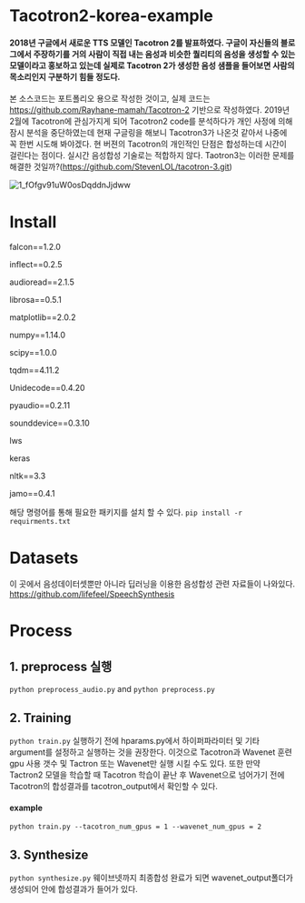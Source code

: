 # Tacotron2-korea-example
#### 2018년 구글에서 새로운 TTS 모델인 Tacotron 2를 발표하였다. 구글이 자신들의 블로그에서 주장하기를 거의 사람이 직접 내는 음성과 비슷한 퀄리티의 음성을 생성할 수 있는 모델이라고 홍보하고 있는데 실제로 Tacotron 2가 생성한 음성 샘플을 들어보면 사람의 목소리인지 구분하기 힘들 정도다.
본 소스코드는 포트폴리오 용으로 작성한 것이고, 실제 코드는 https://github.com/Rayhane-mamah/Tacotron-2 기반으로 작성하였다. 
2019년 2월에 Tacotron에 관심가지게 되어 Tacotron2 code를 분석하다가 개인 사정에 의해 잠시 분석을 중단하였는데 현재 구글링을 해보니 Tacotron3가 나온것 같아서 나중에 꼭 한번 시도해 봐야겠다. 현 버젼의 Tacotron의 개인적인 단점은 합성하는데 시간이 걸린다는 점이다. 실시간 음성합성 기술로는 적합하지 않다. Taotron3는 이러한 문제를 해결한 것일까?(https://github.com/StevenLOL/tacotron-3.git)

![1_fOfgv91uW0osDqddnJjdww](https://user-images.githubusercontent.com/48546917/72020872-18354a80-32b0-11ea-8ec5-d92958acd9ca.jpeg)

# Install
falcon==1.2.0

inflect==0.2.5

audioread==2.1.5

librosa==0.5.1

matplotlib==2.0.2

numpy==1.14.0

scipy==1.0.0

tqdm==4.11.2

Unidecode==0.4.20

pyaudio==0.2.11

sounddevice==0.3.10

lws

keras

nltk==3.3

jamo==0.4.1

 해당 명령어를 통해 필요한 패키지를 설치 할 수 있다.
` pip install -r requirments.txt `

# Datasets
 이 곳에서 음성데이터셋뿐만 아니라 딥러닝을 이용한 음성합성 관련 자료들이 나와있다.
https://github.com/lifefeel/SpeechSynthesis

# Process
## 1. preprocess 실행
` python preprocess_audio.py ` and ` python preprocess.py `
## 2. Training
` python train.py `
 실행하기 전에 hparams.py에서 하이퍼파라미터 및 기타 argument를 설정하고 실행하는 것을 권장한다. 이것으로 Tacotron과 Wavenet 훈련 gpu 사용 갯수 및 Tactron 또는 Wavenet만 실행 시킬 수도 있다.
또한 만약 Tactron2 모델을 학습할 때 Tacotron 학습이 끝난 후 Wavenet으로 넘어가기 전에 Tacotron의 합성결과를 tacotron_output에서 확인할 수 있다.
#### example
` python train.py --tacotron_num_gpus = 1 --wavenet_num_gpus = 2 `
## 3. Synthesize
` python synthesize.py `
 웨이브넷까지 최종합성 완료가 되면 wavenet_output폴더가 생성되어 안에 합성결과가 들어가 있다.
